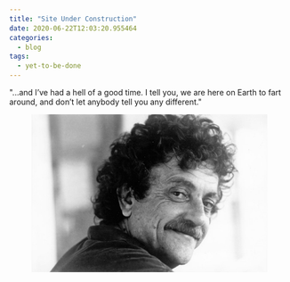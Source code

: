 ```yaml
---
title: "Site Under Construction"
date: 2020-06-22T12:03:20.955464
categories:
  - blog
tags:
  - yet-to-be-done
---
```


"...and I’ve had a hell of a good time. I tell you, we are here on Earth to fart around, and don’t let anybody tell you any different."
<figure>
	<a href="/assets/images/vonnegut.jpg"><img src="/assets/images/vonnegut.jpg" /></a>
</figure>

